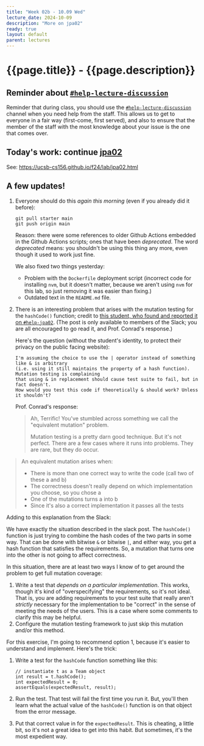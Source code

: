 ```yaml
---
title: "Week 02b - 10.09 Wed"
lecture_date: 2024-10-09
description: "More on jpa02"
ready: true
layout: default
parent: lectures
---
```


# {{page.title}} - {{page.description}}

## Reminder about [`#help-lecture-discussion`]({{site.slack_help_lecture_discussion}}) 
Reminder that during class, you should use the [`#help-lecture-discussion`]({{site.slack_help_lecture_discussion}}) channel when you need help from the staff.   This allows us to get to everyone in a fair way (first-come, first served), and also to ensure that the member of the staff with the most knowledge about your issue is the one that comes over.

## Today's work: continue [jpa02](https://ucsb-cs156.github.io/f24/lab/jpa02.html)

See: <https://ucsb-cs156.github.io/f24/lab/jpa02.html>

## A few updates!

1. Everyone should do this *again this morning* (even if you already did it before):
   ```
   git pull starter main
   git push origin main
   ```

   Reason: there were some references to older Github Actions embedded in the Github Actions scripts; ones that have been *deprecated*.  The word *deprecated* means: you shouldn't be using this thing any more, even though it used to work just fine.

   We also fixed two things yesterday:
   * Problem with the `Dockerfile` deployment script (incorrect code for installing `nvm`, but it doesn't matter, because we aren't using `nvm` for this lab, so just removing it was easier than fixing.)
   * Outdated text in the `README.md` file.
    
2. There is an interesting problem that arises with the mutation testing for the `hashCode()` function; credit to [this student, who found and reported it on `#help-jpa02`](https://ucsb-cs156-f24.slack.com/archives/C07RC2580UR/p1728449151605459).   (The post is only available to members of the Slack; you are all encouraged to go read it, and Prof. Conrad's response.)

   Here's the question (without the student's identity, to protect their privacy on the public facing website):

   ```
   I'm assuming the choice to use the | operator instead of something like & is arbitrary
   (i.e. using it still maintains the property of a hash function). Mutation testing is complaining
   that using & in replacement should cause test suite to fail, but in fact doesn't.
   How would you test this code if theoretically & should work? Unless it shouldn't?
   ```

   Prof. Conrad's response:

   > Ah, Terrific! You've stumbled across something we call the "equivalent mutation" problem.
   > 
   > Mutation testing is a pretty darn good technique. But it's not perfect. There are a few cases where it runs into problems. They are rare, but they do occur.
   >
  > An equivalent mutation arises when:
  > * There is more than one correct way to write the code (call two of these a and b)
  > * The correctness doesn't really depend on which implementation you choose, so you chose a
  > * One of the mutations turns a into b
  > * Since it's also a correct implementation it passes all the tests

  Adding to this explanation from the Slack: 

  We have exactly the situation described in the slack post.  The `hashCode()` function is just trying to combine the hash codes of the two parts in some way.  That can be done with bitwise `&` or bitwise `|`, and either way, you get a hash function that satisfies the requirements.   So, a mutation that turns one into the other is not going to affect correctness.

  In this situation, there are at least two ways I know of to get around the problem to get full mutation coverage:
  
  1. Write a test that *depends on a particular implementation*.  This works, though it's kind of "overspecifying" the requirements, so it's not ideal. That is, you are adding requirements to your test suite that really aren't *strictly* necessary for the implementation to be "correct" in the sense of meeting the needs of the users.   This is a case where some comments to clarify this may be helpful. 
  2. Configure the mutation testing framework to just skip this mutation and/or this method.

  For this exercise, I'm going to recommend option 1, because it's easier to understand and implement.  Here's the trick:

  1. Write a test for the `hashCode` function something like this:
     ```
     // instantiate t as a Team object
     int result = t.hashCode();
     int expectedResult = 0;
     assertEquals(expectedResult, result);
     ```

  2. Run the test.  That test will fail the first time you run it.  But, you'll then learn what the actual value of the `hashCode()` function is on that object from the error message.
  3. Put that correct 
     value in for the `expectedResult`.  This is cheating, a little bit, so it's not a great idea to get into this habit.   But sometimes, it's the most expedient way.

